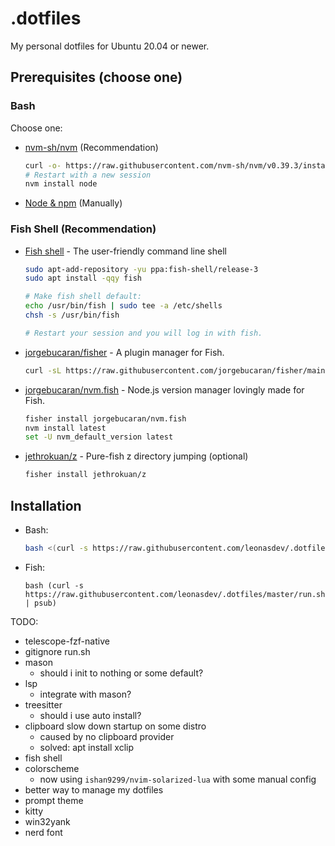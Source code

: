 # .dotfiles
My personal dotfiles for Ubuntu 20.04 or newer.

## Prerequisites (choose one)
### Bash
Choose one:
- [nvm-sh/nvm](https://github.com/nvm-sh/nvm) (Recommendation)
  ```bash
  curl -o- https://raw.githubusercontent.com/nvm-sh/nvm/v0.39.3/install.sh | bash
  # Restart with a new session
  nvm install node
  ```
- [Node & npm](https://nodejs.org/) (Manually)


### Fish Shell (Recommendation)
- [Fish shell](https://github.com/fish-shell/fish-shell) - The user-friendly command line shell
  ```bash
  sudo apt-add-repository -yu ppa:fish-shell/release-3
  sudo apt install -qqy fish
  
  # Make fish shell default:
  echo /usr/bin/fish | sudo tee -a /etc/shells
  chsh -s /usr/bin/fish
  
  # Restart your session and you will log in with fish.
  ```
- [jorgebucaran/fisher](https://github.com/jorgebucaran/fisher) - A plugin manager for Fish.
  ```bash
  curl -sL https://raw.githubusercontent.com/jorgebucaran/fisher/main/functions/fisher.fish | source && fisher install jorgebucaran/fisher
  ```
- [jorgebucaran/nvm.fish](https://github.com/jorgebucaran/nvm.fish) - Node.js version manager lovingly made for Fish.
  ```bash
  fisher install jorgebucaran/nvm.fish
  nvm install latest
  set -U nvm_default_version latest
  ```
- [jethrokuan/z](https://github.com/jethrokuan/z) - Pure-fish z directory jumping (optional)
  ```bash
  fisher install jethrokuan/z
  ```
## Installation
- Bash:
  ```bash
  bash <(curl -s https://raw.githubusercontent.com/leonasdev/.dotfiles/master/run.sh)
  ```
- Fish:
  ```fish
  bash (curl -s https://raw.githubusercontent.com/leonasdev/.dotfiles/master/run.sh | psub)
  ```

TODO:
- telescope-fzf-native
- gitignore run.sh
- mason
  - should i init to nothing or some default?
- lsp
  - integrate with mason?
- treesitter
  - should i use auto install?
- clipboard slow down startup on some distro
  - caused by no clipboard provider
  - solved: apt install xclip
- fish shell
- colorscheme
  - now using `ishan9299/nvim-solarized-lua` with some manual config
- better way to manage my dotfiles
- prompt theme
- kitty
- win32yank
- nerd font
